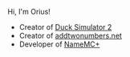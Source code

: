 Hi, I'm Orius!
- Creator of [Duck Simulator 2](https://ducksimulator.com)
- Creator of [addtwonumbers.net](https://addtwonumbers.net)
- Developer of [NameMC+](https://github.com/M6yo/NameMCPlus)
